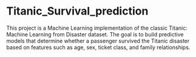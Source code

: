 # Titanic_Survival_prediction
This project is a Machine Learning implementation of the classic Titanic: Machine Learning from Disaster dataset. The goal is to build predictive models that determine whether a passenger survived the Titanic disaster based on features such as age, sex, ticket class, and family relationships.
